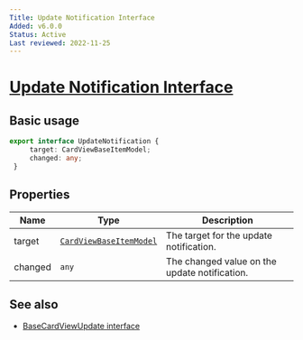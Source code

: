 ```yaml
---
Title: Update Notification Interface
Added: v6.0.0
Status: Active
Last reviewed: 2022-11-25
---
```


# [Update Notification Interface](../../../lib/core/src/lib/card-view/interfaces/update-notification.interface.ts "Defined in update-notification.interface.ts")

## Basic usage

```ts
export interface UpdateNotification {
     target: CardViewBaseItemModel;
     changed: any;
 }
```

## Properties

| Name | Type | Description |
| ---- | ---- | ----------- |
| target | [`CardViewBaseItemModel`](../../../lib/core/src/lib/card-view/models/card-view-baseitem.model.ts) | The target for the update notification. |
| changed | `any` | The changed value on the update notification. |

## See also

-   [BaseCardViewUpdate interface](../interfaces/base-card-view-update.interface.md)
